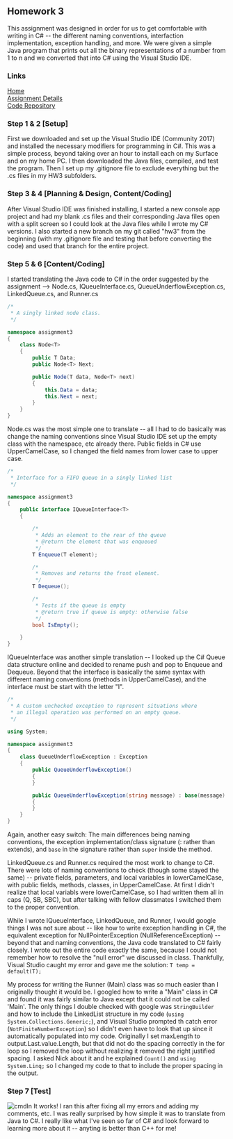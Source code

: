 ## Homework 3
This assignment was designed in order for us to get comfortable with writing in C# -- the different naming conventions, interfaction implementation, exception handling, and more. We were given a simple Java program that prints out all the binary representations of a number from 1 to n and we converted that into C# using the Visual Studio IDE. 

### Links
[Home](https://siphry.github.io)  
[Assignment Details](http://www.wou.edu/~morses/classes/cs46x/assignments/HW3_1819.html)  
[Code Repository](https://github.com/siphry/siphry.github.io/tree/master/HW3)  

### Step 1 & 2 [Setup]
First we downloaded and set up the Visual Studio IDE (Community 2017) and installed the necessary modifiers for programming in C#. This was a simple process, beyond taking over an hour to install each on my Surface and on my home PC. I then downloaded the Java files, compiled, and test the program. Then I set up my .gitignore file to exclude everything but the .cs files in my HW3 subfolders.

### Step 3 & 4 [Planning & Design, Content/Coding]
After Visual Studio IDE was finished installing, I started a new console app project and had my blank .cs files and their corresponding Java files open with a split screen so I could look at the Java files while I wrote my C# versions. I also started a new branch on my git called "hw3" from the beginning (with my .gitignore file and testing that before converting the code) and used that branch for the entire project. 

### Step 5 & 6 [Content/Coding]
I started translating the Java code to C# in the order suggested by the assignment --> Node.cs, IQueueInterface.cs, QueueUnderflowException.cs, LinkedQueue.cs, and Runner.cs  

```csharp
/*
 * A singly linked node class. 
 */

namespace assignment3
{
    class Node<T>
    {
        public T Data;
        public Node<T> Next;

        public Node(T data, Node<T> next)
        {
            this.Data = data;
            this.Next = next;
        }
    }
}
```

Node.cs was the most simple one to translate -- all I had to do basically was change the naming conventions since Visual Studio IDE set up the empty class with the namespace, etc already there. Public fields in C# use UpperCamelCase, so I changed the field names from lower case to upper case.  

```csharp
/*
 * Interface for a FIFO queue in a singly linked list
 */

namespace assignment3
{
    public interface IQueueInterface<T>
    {

        /*
         * Adds an element to the rear of the queue
         * @return the element that was enqueued
         */
        T Enqueue(T element);

        /*
         * Removes and returns the front element.
         */
        T Dequeue();

        /*
         * Tests if the queue is empty
         * @return true if queue is empty: otherwise false
         */
        bool IsEmpty();

    }
}
```
IQueueInterface was another simple translation -- I looked up the C# Queue data structure online and decided to rename push and pop to Enqueue and Dequeue. Beyond that the interface is basically the same syntax with different naming conventions (methods in UpperCamelCase), and the interface must be start with the letter "I".

```csharp
/*
 * A custom unchecked exception to represent situations where
 * an illegal operation was performed on an empty queue.
 */

using System;

namespace assignment3
{
    class QueueUnderflowException : Exception
    {
        public QueueUnderflowException()
        {
        }

        public QueueUnderflowException(string message) : base(message)
        {
        }
    }
}
```

Again, another easy switch: The main differences being naming conventions, the exception implementation/class signature (: rather than extends), and `base` in the signature rather than `super` inside the method. 

LinkedQueue.cs and Runner.cs required the most work to change to C#. There were lots of naming conventions to check (though some stayed the same) -- private fields, parameters, and local variables in lowerCamelCase, with public fields, methods, classes, in UpperCamelCase. At first I didn't realize that local variabls were lowerCamelCase, so I had written them all in caps (Q, SB, SBC), but after talking with fellow classmates I switched them to the proper convention. 

While I wrote IQueueInterface, LinkedQueue, and Runner, I would google things I was not sure about -- like how to write exception handling in C#, the equivalent exception for NullPointerException (NullReferenceException) -- beyond that and naming conventions, the Java code translated to C# fairly closely. I wrote out the entire code exactly the same, because I could not remember how to resolve the "null error" we discussed in class. Thankfully, Visual Studio caught my error and gave me the solution: `T temp = default(T);`

My process for writing the Runner (Main) class was so much easier than I originally thought it would be. I googled how to write a "Main" class in C# and found it was fairly similar to Java except that it could not be called 'Main'. The only things I double checked with google was `StringBuilder` and how to include the LinkedList structure in my code (`using System.Collections.Generic;`), and Visual Studio prompted th catch error (`NotFiniteNumberException`) so I didn't even have to look that up since it automatically populated into my code. Originally I set maxLength to output.Last.value.Length, but that did not do the spacing correctly in the for loop so I removed the loop without realizing it removed the right justified spacing. I asked Nick about it and he explained `Count()` and `using System.Linq;` so I changed my code to that to include the proper spacing in the output. 

### Step 7 [Test]
![cmdln](https://siphry.github.io/HW3/images/cmdln.PNG)
It works! I ran this after fixing all my errors and adding my comments, etc. I was really surprised by how simple it was to translate from Java to C#. I really like what I've seen so far of C# and look forward to learning more about it -- anyting is better than C++ for me!